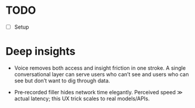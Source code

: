 # TODO

-   [ ] Setup

# Deep insights

-   Voice removes both access and insight friction in one stroke. A single conversational layer can serve users who can’t see and users who can see but don’t want to dig through data.

-   Pre‑recorded filler hides network time elegantly. Perceived speed ≫ actual latency; this UX trick scales to real models/APIs.
